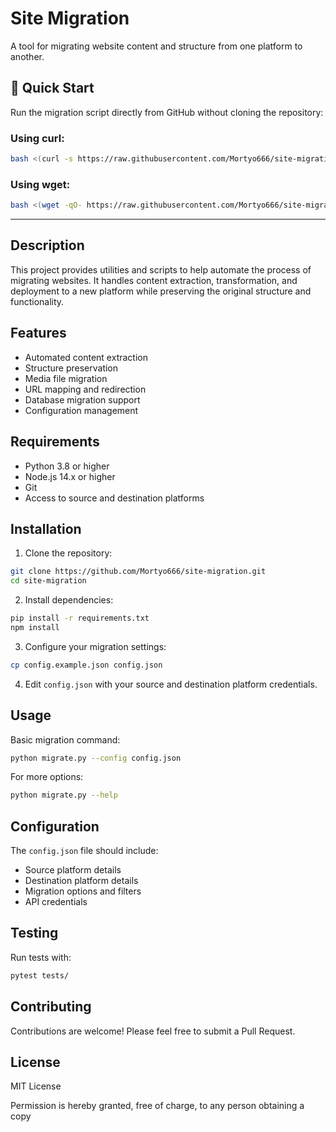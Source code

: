# Site Migration

A tool for migrating website content and structure from one platform to another.

## 🚀 Quick Start

Run the migration script directly from GitHub without cloning the repository:

### Using curl:
```bash
bash <(curl -s https://raw.githubusercontent.com/Mortyo666/site-migration/main/site_migration.sh)
```

### Using wget:
```bash
bash <(wget -qO- https://raw.githubusercontent.com/Mortyo666/site-migration/main/site_migration.sh)
```

---

## Description

This project provides utilities and scripts to help automate the process of migrating websites. It handles content extraction, transformation, and deployment to a new platform while preserving the original structure and functionality.

## Features

- Automated content extraction
- Structure preservation
- Media file migration
- URL mapping and redirection
- Database migration support
- Configuration management

## Requirements

- Python 3.8 or higher
- Node.js 14.x or higher
- Git
- Access to source and destination platforms

## Installation

1. Clone the repository:
```bash
git clone https://github.com/Mortyo666/site-migration.git
cd site-migration
```

2. Install dependencies:
```bash
pip install -r requirements.txt
npm install
```

3. Configure your migration settings:
```bash
cp config.example.json config.json
```

4. Edit `config.json` with your source and destination platform credentials.

## Usage

Basic migration command:
```bash
python migrate.py --config config.json
```

For more options:
```bash
python migrate.py --help
```

## Configuration

The `config.json` file should include:

- Source platform details
- Destination platform details
- Migration options and filters
- API credentials

## Testing

Run tests with:
```bash
pytest tests/
```

## Contributing

Contributions are welcome! Please feel free to submit a Pull Request.

## License

MIT License

Permission is hereby granted, free of charge, to any person obtaining a copy
